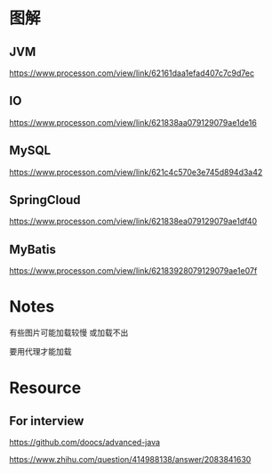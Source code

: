 # 图解

## JVM

https://www.processon.com/view/link/62161daa1efad407c7c9d7ec

## IO

https://www.processon.com/view/link/621838aa079129079ae1de16

## MySQL

https://www.processon.com/view/link/621c4c570e3e745d894d3a42

## SpringCloud

https://www.processon.com/view/link/621838ea079129079ae1df40

## MyBatis

https://www.processon.com/view/link/62183928079129079ae1e07f

# Notes

有些图片可能加载较慢 或加载不出

要用代理才能加载

# Resource

## For interview

https://github.com/doocs/advanced-java

https://www.zhihu.com/question/414988138/answer/2083841630



